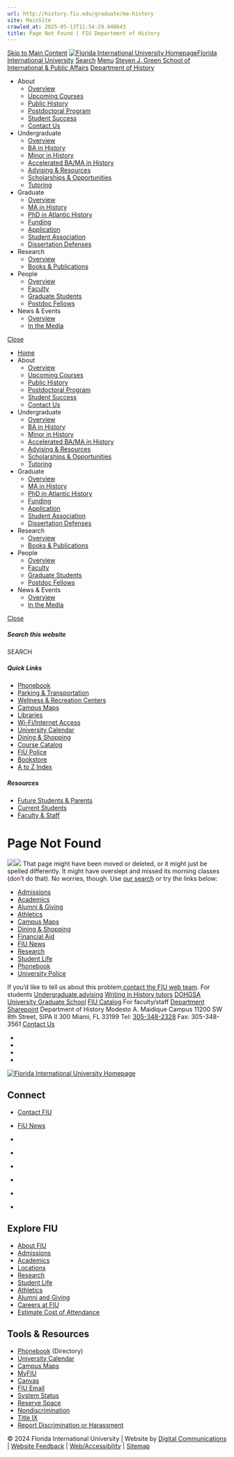 ```yaml
---
url: http://history.fiu.edu/graduate/ma-history
site: MainSite
crawled_at: 2025-05-13T11:54:29.940643
title: Page Not Found | FIU Department of History
---
```


[Skip to Main Content](https://history.fiu.edu/graduate/ma-history#main-content)
[![Florida International University Homepage](https://digicdn.fiu.edu/core/_assets/images/logo-top.svg)Florida International University](https://www.fiu.edu/)
[Search](https://history.fiu.edu/graduate/ma-history)
[Menu](https://history.fiu.edu/graduate/ma-history)
[Steven J. Green School of International & Public Affairs](https://sipa.fiu.edu/index.html)
[Department of History](https://history.fiu.edu/index.html)
  * About
    * [Overview](https://history.fiu.edu/about/index.html)
    * [Upcoming Courses](https://history.fiu.edu/about/upcoming-courses/index.html)
    * [Public History](https://history.fiu.edu/about/public-history/index.html)
    * [Postdoctoral Program](https://history.fiu.edu/about/postdoctoral-program/index.html)
    * [Student Success](https://history.fiu.edu/about/student-success/index.html)
    * [Contact Us](https://history.fiu.edu/about/contact-us/index.html)
  * Undergraduate
    * [Overview](https://history.fiu.edu/undergraduate/index.html)
    * [BA in History](https://history.fiu.edu/undergraduate/ba-in-history/index.html)
    * [Minor in History](https://history.fiu.edu/undergraduate/minor-in-history/index.html)
    * [Accelerated BA/MA in History](https://history.fiu.edu/undergraduate/accelerated-bama/index.html)
    * [Advising & Resources](https://history.fiu.edu/undergraduate/advising-resources/index.html)
    * [Scholarships & Opportunities](https://history.fiu.edu/undergraduate/scholarships-opportunities/index.html)
    * [Tutoring](https://history.fiu.edu/undergraduate/tutoring/index.html)
  * Graduate
    * [Overview](https://history.fiu.edu/graduate/index.html)
    * [MA in History](https://history.fiu.edu/graduate/ma-in-history/index.html)
    * [PhD in Atlantic History](https://history.fiu.edu/graduate/phd-in-atlantic-history/index.html)
    * [Funding](https://history.fiu.edu/graduate/funding/index.html)
    * [Application](https://history.fiu.edu/graduate/application/index.html)
    * [Student Association](https://history.fiu.edu/graduate/student-association/index.html)
    * [Dissertation Defenses](https://history.fiu.edu/graduate/dissertation-defenses/index.html)
  * Research
    * [Overview](https://history.fiu.edu/research/index.html)
    * [Books & Publications](https://history.fiu.edu/research/books-publications/index.html)
  * People
    * [Overview](https://history.fiu.edu/people/index.html)
    * [Faculty](https://history.fiu.edu/people/faculty/index.html)
    * [Graduate Students](https://history.fiu.edu/people/graduate-students/index.html)
    * [Postdoc Fellows](https://history.fiu.edu/people/postdoc-fellows/index.html)
  * News & Events
    * [Overview](https://history.fiu.edu/news-events/index.html)
    * [ In the Media](https://history.fiu.edu/news-events/in-the-media/index.html)


[Close](https://history.fiu.edu/graduate/ma-history)
  * [Home](https://history.fiu.edu/index.html)
  * About
    * [Overview](https://history.fiu.edu/about/index.html)
    * [Upcoming Courses](https://history.fiu.edu/about/upcoming-courses/index.html)
    * [Public History](https://history.fiu.edu/about/public-history/index.html)
    * [Postdoctoral Program](https://history.fiu.edu/about/postdoctoral-program/index.html)
    * [Student Success](https://history.fiu.edu/about/student-success/index.html)
    * [Contact Us](https://history.fiu.edu/about/contact-us/index.html)
  * Undergraduate
    * [Overview](https://history.fiu.edu/undergraduate/index.html)
    * [BA in History](https://history.fiu.edu/undergraduate/ba-in-history/index.html)
    * [Minor in History](https://history.fiu.edu/undergraduate/minor-in-history/index.html)
    * [Accelerated BA/MA in History](https://history.fiu.edu/undergraduate/accelerated-bama/index.html)
    * [Advising & Resources](https://history.fiu.edu/undergraduate/advising-resources/index.html)
    * [Scholarships & Opportunities](https://history.fiu.edu/undergraduate/scholarships-opportunities/index.html)
    * [Tutoring](https://history.fiu.edu/undergraduate/tutoring/index.html)
  * Graduate
    * [Overview](https://history.fiu.edu/graduate/index.html)
    * [MA in History](https://history.fiu.edu/graduate/ma-in-history/index.html)
    * [PhD in Atlantic History](https://history.fiu.edu/graduate/phd-in-atlantic-history/index.html)
    * [Funding](https://history.fiu.edu/graduate/funding/index.html)
    * [Application](https://history.fiu.edu/graduate/application/index.html)
    * [Student Association](https://history.fiu.edu/graduate/student-association/index.html)
    * [Dissertation Defenses](https://history.fiu.edu/graduate/dissertation-defenses/index.html)
  * Research
    * [Overview](https://history.fiu.edu/research/index.html)
    * [Books & Publications](https://history.fiu.edu/research/books-publications/index.html)
  * People
    * [Overview](https://history.fiu.edu/people/index.html)
    * [Faculty](https://history.fiu.edu/people/faculty/index.html)
    * [Graduate Students](https://history.fiu.edu/people/graduate-students/index.html)
    * [Postdoc Fellows](https://history.fiu.edu/people/postdoc-fellows/index.html)
  * News & Events
    * [Overview](https://history.fiu.edu/news-events/index.html)
    * [ In the Media](https://history.fiu.edu/news-events/in-the-media/index.html)


[ Close ](https://history.fiu.edu/graduate/ma-history)
##### Search this website
SEARCH
##### Quick Links
  * [ Phonebook](https://phonebook.fiu.edu)
  * [ Parking & Transportation](https://parking.fiu.edu/)
  * [ Wellness & Recreation Centers](https://dasa.fiu.edu/all-departments/wellness-recreation-centers/)
  * [ Campus Maps](http://campusmaps.fiu.edu/)
  * [ Libraries](https://library.fiu.edu/)
  * [ Wi-Fi/Internet Access](https://network.fiu.edu/)
  * [ University Calendar](https://calendar.fiu.edu/)
  * [ Dining & Shopping](https://shop.fiu.edu/)
  * [ Course Catalog](https://catalog.fiu.edu/)
  * [ FIU Police](https://police.fiu.edu/)
  * [ Bookstore](https://shop.fiu.edu/retail/barnes-noble/course-materials/)
  * [ A to Z Index](https://www.fiu.edu/atoz/index.html)


##### Resources
  * [ Future Students & Parents](https://www.fiu.edu/information-for/future-students-parents.html)
  * [ Current Students](https://www.fiu.edu/information-for/current-students.html)
  * [ Faculty & Staff](https://www.fiu.edu/information-for/faculty-staff.html)


# Page Not Found
![](https://digicdn.fiu.edu/core/_assets/images/roary-runner/default_100_percent/100-offline-sprite.png)![](https://digicdn.fiu.edu/core/_assets/images/roary-runner/default_200_percent/200-offline-sprite.png)
That page might have been moved or deleted, or it might just be spelled differently. It might have overslept and missed its morning classes (don’t do that).
No worries, though. Use [our search](https://history.fiu.edu/graduate/ma-history) or try the links below:
  * [Admissions](https://www.fiu.edu/admissions/index.html)
  * [Academics](https://www.fiu.edu/academics/index.html)
  * [Alumni & Giving](https://www.fiu.edu/alumni-and-giving/index.html)
  * [Athletics](https://www.fiu.edu/athletics/index.html)
  * [Campus Maps](http://campusmaps.fiu.edu/)
  * [Dining & Shopping](https://shop.fiu.edu)
  * [Financial Aid](https://onestop.fiu.edu/financial-aid/)
  * [FIU News](https://news.fiu.edu/)
  * [Research](https://www.fiu.edu/research/index.html)
  * [Student Life](https://www.fiu.edu/student-life/index.html)
  * [Phonebook](https://phonebook.fiu.edu)
  * [University Police](https://police.fiu.edu/)


If you’d like to tell us about this problem,[contact the FIU web team](https://webforms.fiu.edu/view.php?id=370774).
For students
[Undergraduate advising](https://history.fiu.edu/undergraduate/advising-resources/index.html) [Writing in History tutors](https://history.fiu.edu/undergraduate/tutoring/index.html) [DOHGSA](https://history.fiu.edu/graduate/student-association/index.html) [University Graduate School](https://gradschool.fiu.edu/) [FIU Catalog](http://catalog.fiu.edu/)
For faculty/staff
[Department Sharepoint](https://fiudit.sharepoint.com/sites/historyinternal)
Department of History
Modesto A. Maidique Campus 11200 SW 8th Street, SIPA II 300 Miami, FL 33199 Tel: [305-348-2328](tel:3053482328) Fax: 305-348-3561
[Contact Us](https://history.fiu.edu/about/contact-us/index.html)
  * [ ](https://twitter.com/fiuhistory)
  * [ ](https://www.facebook.com/FIUHistory/)
  * [ ](https://www.youtube.com/channel/UCxbAekSaiuSyyEpch424TrQ)
  * [ ](https://www.instagram.com/fiuhistory/?hl=en)


[ ![Florida International University Homepage](https://digicdn.fiu.edu/core/_assets/images/footer-logo.svg) ](https://www.fiu.edu/)
## Connect
  * [Contact FIU](https://www.fiu.edu/about/contact-us/index.html)
  * [FIU News](https://news.fiu.edu/)


  * [](https://www.instagram.com/fiuinstagram/)
  * [](https://www.linkedin.com/school/florida-international-university/)
  * [](https://www.facebook.com/floridainternational)
  * [](https://twitter.com/fiu)
  * [](https://www.youtube.com/user/FloridaInternational)
  * [](https://flickr.com/photos/fiu)


## Explore FIU
  * [About FIU](https://www.fiu.edu/about/index.html)
  * [Admissions](https://www.fiu.edu/admissions/index.html)
  * [Academics](https://www.fiu.edu/academics/index.html)
  * [Locations](https://www.fiu.edu/locations/index.html)
  * [Research](https://www.fiu.edu/research/index.html)
  * [Student Life](https://www.fiu.edu/student-life/index.html)
  * [Athletics](https://www.fiu.edu/athletics/index.html)
  * [Alumni and Giving](https://www.fiu.edu/alumni-and-giving/index.html)
  * [Careers at FIU](https://hr.fiu.edu/careers/)
  * [Estimate Cost of Attendance](https://onestop.fiu.edu/finances/estimate-your-costs/)


## Tools & Resources
  * [Phonebook](https://phonebook.fiu.edu) (Directory)
  * [University Calendar](https://calendar.fiu.edu/)
  * [Campus Maps](https://campusmaps.fiu.edu/)
  * [MyFIU](https://my.fiu.edu/)
  * [Canvas](https://canvas.fiu.edu)
  * [FIU Email](http://mail.fiu.edu/)
  * [System Status](https://fiu.service-now.com/sp?id=services_status)
  * [Reserve Space](https://centralreservations.fiu.edu/)
  * [Nondiscrimination](https://ace.fiu.edu/civil-rights/harassment-and-discrimination/)
  * [Title IX](https://ace.fiu.edu/title-ix/)
  * [Report Discrimination or Harassment](https://report.fiu.edu/)


© 2024 Florida International University  | Website by [Digital Communications](https://stratcomm.fiu.edu/digital-print/websites/) | [Website Feedback](https://webforms.fiu.edu/view.php?id=370774&element_5=https://history.fiu.edu/graduate/ma-history) | [Web/Accessibility](https://accessibility.fiu.edu/) | [Sitemap](https://history.fiu.edu/sitemap.html)
